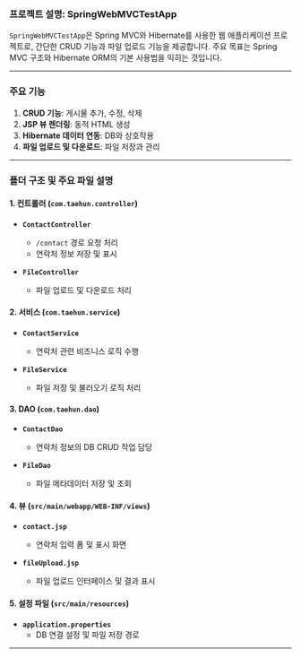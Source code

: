 ### 프로젝트 설명: **SpringWebMVCTestApp**

`SpringWebMVCTestApp`은 Spring MVC와 Hibernate를 사용한 웹 애플리케이션 프로젝트로, 간단한 CRUD 기능과 파일 업로드 기능을 제공합니다. 주요 목표는 Spring MVC 구조와 Hibernate ORM의 기본 사용법을 익히는 것입니다.

---

### 주요 기능
1. **CRUD 기능**: 게시물 추가, 수정, 삭제
2. **JSP 뷰 렌더링**: 동적 HTML 생성
3. **Hibernate 데이터 연동**: DB와 상호작용
4. **파일 업로드 및 다운로드**: 파일 저장과 관리

---

### 폴더 구조 및 주요 파일 설명

#### 1. **컨트롤러 (`com.taehun.controller`)**
- **`ContactController`**
  - `/contact` 경로 요청 처리
  - 연락처 정보 저장 및 표시

- **`FileController`**
  - 파일 업로드 및 다운로드 처리

#### 2. **서비스 (`com.taehun.service`)**
- **`ContactService`**
  - 연락처 관련 비즈니스 로직 수행

- **`FileService`**
  - 파일 저장 및 불러오기 로직 처리

#### 3. **DAO (`com.taehun.dao`)**
- **`ContactDao`**
  - 연락처 정보의 DB CRUD 작업 담당

- **`FileDao`**
  - 파일 메타데이터 저장 및 조회

#### 4. **뷰 (`src/main/webapp/WEB-INF/views`)**
- **`contact.jsp`**
  - 연락처 입력 폼 및 표시 화면

- **`fileUpload.jsp`**
  - 파일 업로드 인터페이스 및 결과 표시

#### 5. **설정 파일 (`src/main/resources`)**
- **`application.properties`**
  - DB 연결 설정 및 파일 저장 경로

---
